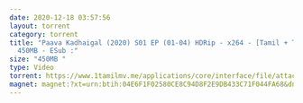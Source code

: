 ```yaml
---
date: 2020-12-18 03:57:56
layout: torrent
category: torrent
title: "Paava Kadhaigal (2020) S01 EP (01-04) HDRip - x264 - [Tamil + Telugu] -
  450MB - ESub :"
size: "450MB "
type: Video
torrent: https://www.1tamilmv.me/applications/core/interface/file/attachment.php?id=70302
magnet: magnet:?xt=urn:btih:04E6F1F02580CE8C94D8F2E9DB433C71F044FA68&dn=www.1TamilMV.me%20-%20Paava%20Kadhaigal%20S01%20EP%2801-04%29%20-%20HDRip%20%5bTamil%20%2b%20Telugu%5d%20450MB%20ESub&tr=udp%3a%2f%2ftracker.openbittorrent.com%3a1337%2fannounce&tr=udp%3a%2f%2ftracker.opentrackr.org%3a1337%2fannounce&tr=udp%3a%2f%2ftracker.opentrackr.org%3a1337%2fannounce&tr=udp%3a%2f%2ftracker.leechers-paradise.org%3a6969%2fannounce&tr=udp%3a%2f%2f9.rarbg.to%3a2950%2fannounce&tr=udp%3a%2f%2f9.rarbg.me%3a2840%2fannounce&tr=udp%3a%2f%2fp4p.arenabg.com%3a1337%2fannounce&tr=udp%3a%2f%2fexodus.desync.com%3a6969%2fannounce&tr=udp%3a%2f%2ftracker.cyberia.is%3a6969%2fannounce&tr=udp%3a%2f%2fopen.stealth.si%3a80%2fannounce&tr=udp%3a%2f%2ftracker.tiny-vps.com%3a6969%2fannounce&tr=udp%3a%2f%2fretracker.lanta-net.ru%3a2710%2fannounce&tr=udp%3a%2f%2ftracker.torrent.eu.org%3a451%2fannounce&tr=udp%3a%2f%2ftracker3.itzmx.com%3a6961%2fannounce&tr=http%3a%2f%2ftracker1.itzmx.com%3a8080%2fannounce&tr=udp%3a%2f%2ftracker.moeking.me%3a6969%2fannounce&tr=udp%3a%2f%2fipv4.tracker.harry.lu%3a80%2fannounce&tr=udp%3a%2f%2fbt2.archive.org%3a6969%2fannounce&tr=udp%3a%2f%2fbt1.archive.org%3a6969%2fannounce
---
```

